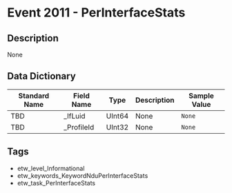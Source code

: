 # Event 2011 - PerInterfaceStats

## Description
None

## Data Dictionary
|Standard Name|Field Name|Type|Description|Sample Value|
|---|---|---|---|---|
|TBD|_IfLuid|UInt64|None|`None`|
|TBD|_ProfileId|UInt32|None|`None`|

## Tags
* etw_level_Informational
* etw_keywords_KeywordNduPerInterfaceStats
* etw_task_PerInterfaceStats